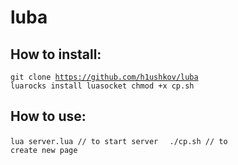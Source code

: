 # luba
## How to install:
<code>git clone https://github.com/h1ushkov/luba
luarocks install luasocket
chmod +x cp.sh
</code>
## How to use:
<code>lua server.lua // to start server </code>
<code> ./cp.sh // to create new page </code>
